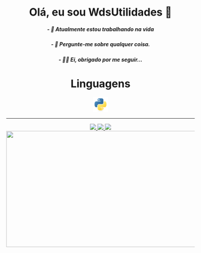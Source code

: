 <h1 align="center">Olá, eu sou WdsUtilidades 👋</h1>
<h5 align="center">- 🔭 Atualmente estou trabalhando na vida</h5>
<h5 align="center">- 💬 Pergunte-me sobre qualquer coisa.</h5>
<h5 align="center">- 🧑‍💻 Ei, obrigado por me seguir...</h5>


<h1 align="center">Linguagens</h1>
    <p align="center">
        <a href="https://flask.palletsprojects.com/" target="_blank" rel="noreferrer">  <img src="https://raw.githubusercontent.com/devicons/devicon/master/icons/python/python-original.svg" alt="python" width="40" height="40"/> </a>
    <hr>
    <p align="center">
        <a href="https://github.com/WdsUtilidades"><img src="https://komarev.com/ghpvc/?username=WdsUtilidades&color=blueviolet">
            <img src="https://shields.io/github/followers/WdsUtilidades?label=Seguidores">
            <img src="https://shields.io/github/stars/WdsUtilidades?label=Stars..">
        <br>
        <img src="https://github-readme-stats.vercel.app/api?username=WdsUtilidades&show_icons=true&theme=tokyonight" width=780 height=310/>
